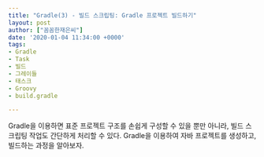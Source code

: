 ```yaml
---
title: "Gradle(3) - 빌드 스크립팅: Gradle 프로젝트 빌드하기"
layout: post
author: ["꼼꼼한재은씨"]
date: '2020-01-04 11:34:00 +0000'
tags:
- Gradle
- Task
- 빌드
- 그레이들
- 태스크
- Groovy
- build.gradle

---
```


Gradle을 이용하면 표준 프로젝트 구조를 손쉽게 구성할 수 있을 뿐만 아니라, 빌드 스크립팅 작업도 간단하게 처리할 수 있다. Gradle을 이용하여 자바 프로젝트를 생성하고, 빌드하는 과정을 알아보자. 







